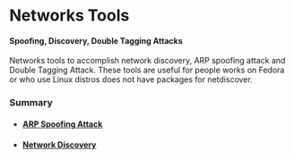 # Networks Tools 

#### Spoofing, Discovery, Double Tagging Attacks

Networks tools to accomplish network discovery, ARP spoofing attack and Double Tagging Attack. These tools are useful for people works on Fedora or who use Linux distros does not have packages for netdiscover.

<h3>Summary</h3>
<ul>
  <li><h4><a href="https://github.com/p0sql/net-tools/tree/master/arpspoof">ARP Spoofing Attack</a></h4> </li>
  <li><h4><a href="https://github.com/p0sql/net-tools/tree/master/pydiscover">Network Discovery</a></h4> </li>
